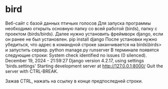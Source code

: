 # bird
Веб-сайт с базой данных птичьих голосов
Для запуска программы необходимо открыть основную папку со всей работой (birds), папку с проектом (birds/birds). 
Далее нужно установить фреймворк django, если он ранее не был установлен.
pip install django
После установки нужно убедиться, что адрес в командной строке заканчивается на birds\birds> и запустить сервер.
python manage.py runserver
В терминале появятся следующие строки:
System check identified no issues (0 silenced).
December 19, 2024 - 21:59:27
Django version 4.2.17, using settings 'birds.settings'
Starting development server at http://127.0.0.1:8000/ 
Quit the server with CTRL-BREAK.

Зажав CTRL, нажать на ссылку в конце предпоследней строки.
